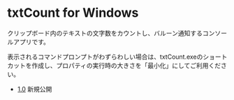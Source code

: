 # txtCount for Windows
クリップボード内のテキストの文字数をカウントし、バルーン通知するコンソールアプリです。  
  
表示されるコマンドプロンプトがわずらわしい場合は、txtCount.exeのショートカットを作成し、プロパティの実行時の大きさを「最小化」にしてご利用ください。  
- [1.0](https://github.com/thrashem/txtCount/releases) 新規公開
